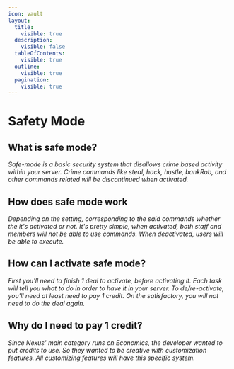 ```yaml
---
icon: vault
layout:
  title:
    visible: true
  description:
    visible: false
  tableOfContents:
    visible: true
  outline:
    visible: true
  pagination:
    visible: true
---
```


# Safety Mode

## What is safe mode?

_Safe-mode is a basic security system that disallows crime based activity within your server. Crime commands like steal, hack, hustle, bankRob, and other commands related will be discontinued when activated._

## How does safe mode work

_Depending on the setting, corresponding to the said commands whether the it's activated or not. It's pretty simple, when activated, both staff and members will not be able to use commands. When deactivated, users will be able to execute._

## How can I activate safe mode?

_First you'll need to finish 1 deal to activate, before activating it. Each task will tell you what to do in order to have it in your server. To de/re-activate, you'll need at least need to pay 1 credit. On the satisfactory, you will not need to do the deal again._

## Why do I need to pay 1 credit?

_Since Nexus' main category runs on Economics, the developer wanted to put credits to use. So they wanted to be creative with customization features. All customizing features will have this specific system._
